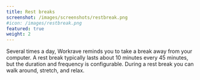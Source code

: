 ```yaml
---
title: Rest breaks
screenshot: /images/screenshots/restbreak.png
#icon: /images/restbreak.png
featured: true
weight: 2
---
```

Several times a day, Workrave reminds you to take a break away from your computer.
A rest break typically lasts about 10 minutes every 45 minutes, but the duration and frequency is configurable.
During a rest break you can walk around, stretch, and relax.
